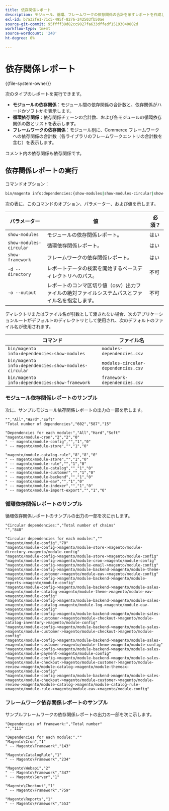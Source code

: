 ```yaml
---
title: 依存関係レポート
description: モジュール、循環、フレームワークの依存関係の合計を示すレポートを作成します。
exl-id: b7a32fe1-71c5-495f-8276-242503fb50ae
source-git-commit: 95ffff39d82cc9027fa633dffedf15193040802d
workflow-type: tm+mt
source-wordcount: '240'
ht-degree: 0%

---
```


# 依存関係レポート

{{file-system-owner}}

次のタイプのレポートを実行できます。

- **モジュールの依存関係**：モジュール間の依存関係の合計数と、依存関係がハードかソフトかを表示します。
- **循環依存関係**：依存関係チェーンの合計数、および各モジュールの循環依存関係の数とリストを表示します。
- **フレームワークの依存関係**：モジュール別に、Commerce フレームワークへの依存関係の合計数（各ライブラリのフレームワークエントリの合計数を含む）を表示します。

コメント内の依存関係も依存関係です。

## 依存関係レポートの実行

コマンドオプション：

```bash
bin/magento info:dependencies:{show-modules|show-modules-circular|show-framework} [-d|--directory="<path>"] [-o|--output="<path and filename"]
```

次の表に、このコマンドのオプション、パラメーター、および値を示します。

| パラメーター | 値 | 必須？ |
| ----------------------- | -------------------------------------------------------------------------------------------------------------------- | --------- |
| `show-modules` | モジュールの依存関係レポート。 | はい |
| `show-modules-circular` | 循環依存関係レポート。 | はい |
| `show-framework` | フレームワークの依存関係レポート。 | はい |
| `-d --directory` | レポートデータの検索を開始するベースディレクトリへのパス。 | 不可 |
| `-o --output` | レポートのコンマ区切り値（csv）出力ファイルの絶対ファイルシステムパスとファイル名を指定します。 | 不可 |

ディレクトリまたはファイル名が引数として渡されない場合、次のアプリケーションルートがデフォルトのディレクトリとして使用され、次のデフォルトのファイル名が使用されます。

| コマンド | ファイル名 |
| ----------------------------------------------------- | ----------------------------------- |
| `bin/magento info:dependencies:show-modules` | `modules-dependencies.csv` |
| `bin/magento info:dependencies:show-modules-circular` | `modules-circular-dependencies.csv` |
| `bin/magento info:dependencies:show-framework` | `framework-dependencies.csv` |

### モジュール依存関係レポートのサンプル

次に、サンプルモジュール依存関係レポートの出力の一部を示します。

```terminal
"","All","Hard","Soft"
"Total number of dependencies","602","587","15"

"Dependencies for each module:","All","Hard","Soft"
"magento/module-cron","2","2","0"
" -- magento/module-config","","1","0"
" -- magento/module-store","","1","0"

"magento/module-catalog-rule","8","8","0"
" -- magento/module-store","","1","0"
" -- magento/module-rule","","1","0"
" -- magento/module-catalog","","1","0"
" -- magento/module-customer","","1","0"
" -- magento/module-backend","","1","0"
" -- magento/module-eav","","1","0"
" -- magento/module-indexer","","1","0"
" -- magento/module-import-export","","1","0"
```

### 循環依存関係レポートのサンプル

循環依存関係レポートのサンプルの出力の一部を次に示します。

```terminal
"Circular dependencies:","Total number of chains"
"","848"

"Circular dependencies for each module:",""
"magento/module-config","70"
"magento/module-config->magento/module-store->magento/module-directory->magento/module-config"
"magento/module-config->magento/module-store->magento/module-config"
"magento/module-config->magento/module-cron->magento/module-config"
"magento/module-config->magento/module-email->magento/module-config"
"magento/module-config->magento/module-backend->magento/module-theme->magento/module-customer->magento/module-eav->magento/module-config"
"magento/module-config->magento/module-backend->magento/module-reports->magento/module-config"
"magento/module-config->magento/module-backend->magento/module-sales->magento/module-catalog->magento/module-theme->magento/module-eav->magento/module-config"
"magento/module-config->magento/module-backend->magento/module-sales->magento/module-catalog->magento/module-log->magento/module-eav->magento/module-config"
"magento/module-config->magento/module-backend->magento/module-sales->magento/module-customer->magento/module-checkout->magento/module-catalog-inventory->magento/module-config"
"magento/module-config->magento/module-backend->magento/module-sales->magento/module-customer->magento/module-checkout->magento/module-config"
"magento/module-config->magento/module-backend->magento/module-sales->magento/module-customer->magento/module-theme->magento/module-config"
"magento/module-config->magento/module-backend->magento/module-sales->magento/module-payment->magento/module-config"
"magento/module-config->magento/module-backend->magento/module-sales->magento/module-checkout->magento/module-customer->magento/module-review->magento/module-catalog->magento/module-themeax->magento/module-config"
"magento/module-config->magento/module-backend->magento/module-sales->magento/module-checkout->magento/module-customer->magento/module-review->magento/module-catalog->magento/module-catalog-rule->magento/module-rule->magento/module-eav->magento/module-config"
```

### フレームワーク依存関係レポートのサンプル

サンプルフレームワークの依存関係レポートの出力の一部を次に示します。

```terminal
"Dependencies of framework:","Total number"
"","111"

"Dependencies for each module:",""
"Magento\Cron","1"
" -- Magento\Framework","143"

"Magento\CatalogRule","1"
" -- Magento\Framework","234"

"Magento\Webapi","2"
" -- Magento\Framework","347"
" -- Magento\Server","1"

"Magento\Checkout","1"
" -- Magento\Framework","759"

"Magento\Reports","1"
" -- Magento\Framework","553"
```
